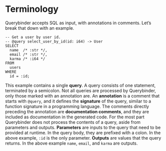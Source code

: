 # Terminology

Querybinder accepts <abbr>SQL</abbr> as input, with annotations in comments.
Let’s break that down with an example.

    -- Get a user by user id.
    -- @query select_user_by_id(id: i64) -> User
    SELECT
      name  /* :str */,
      email /* :str */,
      karma /* :i64 */
    FROM
      users
    WHERE
      id = :id;

This example contains a single **query**. A query consists of one statement,
terminated by a semicolon. Not all queries are processed by Querybinder, only
those marked with an annotation are. An **annotation** is a comment that starts
with `@query`, and it defines the **signature** of the query, similar to a
function signature in a programming language. The comments directly preceding
the annotation are **documentation comments**, and they are included as
documentation in the generated code. For the most part Querybinder does not
process the contents of a query, aside from parameters and outputs.
**Parameters** are inputs to the query that need to be provided at runtime. In
the query body, they are prefixed with a colon. In the above example, `:id` is
the only parameter. **Outputs** are values that the query returns. In the above
example `name`, `email`, and `karma` are outputs.
